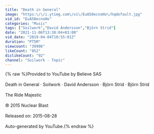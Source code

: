 ```yaml
---
title: "Death in General"
image: "https:\/\/i.ytimg.com\/vi\/EuA58ecnoHo\/hqdefault.jpg"
vid_id: "EuA58ecnoHo"
categories: "Music"
tags: ["Soilwork","David Andersson","Björn Strid"]
date: "2021-11-06T13:38:04+03:00"
vid_date: "2019-04-04T10:55:01Z"
duration: "PT5M"
viewcount: "39906"
likeCount: "852"
dislikeCount: "92"
channel: "Soilwork - Topic"
---
```

{% raw %}Provided to YouTube by Believe SAS<br /><br />Death in General · Soilwork · David Andersson · Björn Strid · Björn Strid<br /><br />The Ride Majestic<br /><br />℗ 2015 Nuclear Blast<br /><br />Released on: 2015-08-28<br /><br />Auto-generated by YouTube.{% endraw %}
